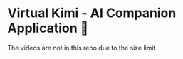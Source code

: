 # Virtual Kimi - AI Companion Application 💖

The videos are not in this repo due to the size limit.

